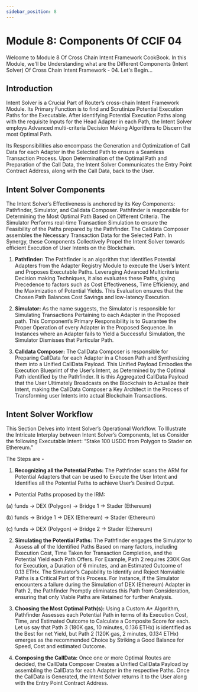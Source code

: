 ```yaml
---
sidebar_position: 8
---
```


# Module 8: Components Of CCIF 04

Welcome to Module 8 Of Cross Chain Intent Framework CookBook. In this Module, we'll be Understanding what are the Different Components (Intent Solver) Of Cross Chain Intent Framework - 04. Let's Begin...

## Introduction

Intent Solver is a Crucial Part of Router’s cross-chain Intent Framework Module. Its Primary Function is to find and Scrutinize Potential Execution Paths for the Executable. After identifying Potential Execution Paths along with the requisite Inputs for the Head Adapter in each Path, the Intent Solver employs Advanced multi-criteria Decision Making Algorithms to Discern the most Optimal Path.

Its Responsibilities also encompass the Generation and Optimization of Call Data for each Adapter in the Selected Path to ensure a Seamless Transaction Process. Upon Determination of the Optimal Path and Preparation of the Call Data, the Intent Solver Communicates the Entry Point Contract Address, along with the Call Data, back to the User.

## Intent Solver Components

The Intent Solver’s Effectiveness is anchored by its Key Components: Pathfinder, Simulator, and Calldata Composer. Pathfinder is responsible for Determining the Most Optimal Path Based on Different Criteria. The Simulator Performs real-time Transaction Simulation to ensure the Feasibility of the Paths prepared by the Pathfinder. The Calldata Composer assembles the Necessary Transaction Data for the Selected Path. In Synergy, these Components Collectively Propel the Intent Solver towards efficient Execution of User Intents on the Blockchain.

1. **Pathfinder:** The Pathfinder is an algorithm that identifies Potential Adapters from the Adapter
   Registry Module to execute the User’s Intent and Proposes Executable Paths. Leveraging Advanced Multicriteria Decision making Techniques, it also evaluates these Paths, giving Precedence to factors such as Cost Effectiveness, Time Efficiency, and the Maximization of Potential Yields. This Evaluation ensures that the Chosen Path Balances Cost Savings and low-latency Execution.

2. **Simulator:** As the name suggests, the Simulator is responsible for Simulating Transactions Pertaining to each Adapter in the Proposed path. This Component’s Primary Responsibility is to Guarantee the Proper Operation of every Adapter in the Proposed Sequence. In Instances where an Adapter fails to Yield a Successful Simulation, the Simulator Dismisses that Particular Path.

3. **Calldata Composer:** The CallData Composer is responsible for Preparing CallData for each Adapter in a Chosen Path and Synthesizing them into a Unified CallData Payload. This Unified Payload Embodies the Execution Blueprint of the User’s Intent, as Determined by the Optimal Path identified by the Pathfinder. It is this Aggregated CallData Payload that the User Ultimately Broadcasts on the Blockchain to Actualize their Intent, making the CallData Composer a Key Architect in the Process of Transforming user Intents into actual Blockchain Transactions.

## Intent Solver Workflow

This Section Delves into Intent Solver’s Operational Workflow. To Illustrate the Intricate Interplay between Intent Solver’s Components, let us Consider the following Executable Intent: “Stake 100 USDC from Polygon to Stader on Ethereum.”

The Steps are -

1. **Recognizing all the Potential Paths:** The Pathfinder scans the ARM for Potential Adapters that can be used to Execute the User Intent and Identifies all the Potential Paths to achieve User’s Desired Output.

- Potential Paths proposed by the IRM:

(a) funds → DEX (Polygon) → Bridge 1 → Stader (Ethereum)

(b) funds → Bridge 1 → DEX (Ethereum) → Stader (Ethereum)

(c) funds → DEX (Polygon) → Bridge 2 → Stader (Ethereum)

2. **Simulating the Potential Paths:** The Pathfinder engages the Simulator to Assess all of the Identified Paths Based on many factors, including Execution Cost, Time Taken for Transaction Completion, and the Potential Yield each Path Offers. For Example, Path 2 requires 230K Gas for Execution, a Duration of 6 minutes, and an Estimated Outcome of 0.13 ETHx. The Simulator’s Capability to Identify and Reject Nonviable Paths is a Critical Part of this Process. For Instance, if the Simulator encounters a failure during the Simulation of DEX (Ethereum) Adapter in Path 2, the Pathfinder Promptly eliminates this Path from Consideration, ensuring that only Viable Paths are Retained for further Analysis.

3. **Choosing the Most Optimal Path(s):** Using a Custom A\* Algorithm, Pathfinder Assesses each Potential Path in terms of its Execution Cost, Time, and Estimated Outcome to Calculate a Composite Score for each. Let us say that Path 3 (180K gas, 10 minutes, 0.136 ETHx) is identified as the Best for net Yield, but Path 2 (120K gas, 2 minutes, 0.134
   ETHx) emerges as the recommended Choice by Striking a Good Balance for Speed, Cost and estimated Outcome.

4. **Composing the CallData:** Once one or more Optimal Routes are decided, the CallData Composer Creates a Unified CallData Payload by assembling the CallData for each Adapter in the respective Paths. Once the CallData is Generated, the Intent Solver returns it to the User along with the Entry Point Contract Address.
